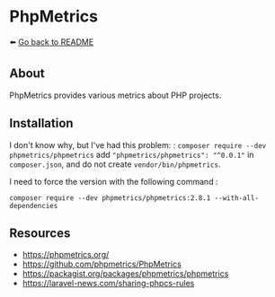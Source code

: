 # PhpMetrics

⬅️ [Go back to README](..%2FREADME.md)

## About

PhpMetrics provides various metrics about PHP projects.

## Installation

I don't know why, but I've had this problem: : `composer require --dev phpmetrics/phpmetrics` add `"phpmetrics/phpmetrics": "^0.0.1"` in `composer.json`, and do not create `vendor/bin/phpmetrics`.

I need to force the version with the following command :

```
composer require --dev phpmetrics/phpmetrics:2.8.1 --with-all-dependencies
```

## Resources

- https://phpmetrics.org/
- https://github.com/phpmetrics/PhpMetrics
- https://packagist.org/packages/phpmetrics/phpmetrics
- https://laravel-news.com/sharing-phpcs-rules

